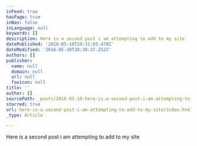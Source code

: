 ```yaml
---
inFeed: true
hasPage: true
inNav: false
inLanguage: null
keywords: []
description: Here is a second post i am attempting to add to my site
datePublished: '2016-05-10T20:31:03.479Z'
dateModified: '2016-05-10T20:30:37.252Z'
authors: []
publisher:
  name: null
  domain: null
  url: null
  favicon: null
title: ''
author: []
sourcePath: _posts/2016-05-10-here-is-a-second-post-i-am-attempting-to-add-to-my-site.md
starred: true
url: here-is-a-second-post-i-am-attempting-to-add-to-my-site/index.html
_type: Article

---
```

Here is a second post i am attempting to add to my site
